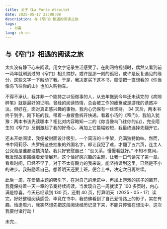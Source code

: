 ```yaml
---
title: 关于《La Porte étroite》
date: 2025-05-17 22:08:08
description: 与《窄门》相遇的阅读之旅
tags:
  - 书斋
lang: zh-cn
---
```


## 与《窄门》相遇的阅读之旅

太久没有静下心来阅读，用文字记录生活感受了。在刷网络视频时，偶然又看到前一两年就刷到过的《窄门》相关摘抄。或许是那一刻的孤寂，或许是反复遇见的缘分，这些文字一下触动了我。于是，我决定买下这本书，顺便把一直想看的《你当像鸟飞往你的山》也加入购物车。

不得不承认，我并非一个能持之以恒做事的人，从去年拖到今年还未读完的《病隙碎笔》就是最好的证明。曾经的阅读热情，总会被工作的疲惫或是游戏的诱惑冲淡。但好在，面对真正感兴趣的事物，我内心仍保有一丝坚持。
34 天后，两本书终于到手。刚下班的我，带着一身疲惫拆开快递。看着小巧的《窄门》，我陷入犹豫：两本书该先读哪本？相比对内容略知一二的《你当像鸟飞往你的山》，完全陌生的《窄门》反倒激起了我的好奇心，再加上它篇幅较短，我最终选择先翻开它。

还未开始阅读，我便被封面设计吸引，一个简洁的十字架，充满独特韵味。然而，书中阿莉莎、杰罗姆这些抽象的外国名字，却让我犯了难，才翻了五六页，连主人公究竟是谁都没搞清楚。我只好安慰自己：“没关系，慢慢看就好。”
不知不觉间，我发现故事围绕着爱情展开。这个恰好感兴趣的主题，让我一口气读完了第一章。看看时间，已经不早了。对于不太有毅力的我来说，能坚持读到这里，已然是不小的进步。我鼓励着自己，想着明天还要上班，便合上书，决定次日再继续。

此后一周，在爱情主题的吸引下，在对自己的承诺中，再加上游戏的搭子的离开，我竟保持着一天一章的节奏持续阅读。当发现自己一周就读了 100 多页时，内心满是惊喜。今天已经读到 130 页，还剩 40 页，打算明天（2025 - 05 - 17）读完，好好整理阅读感受，毕竟在书中，我仿佛看到了自己爱情路上的影子，实在有趣。恰逢周六，我突然想先把这段阅读经历记录下来，不能只停留在想法中，这次我要付诸行动！

未完...
